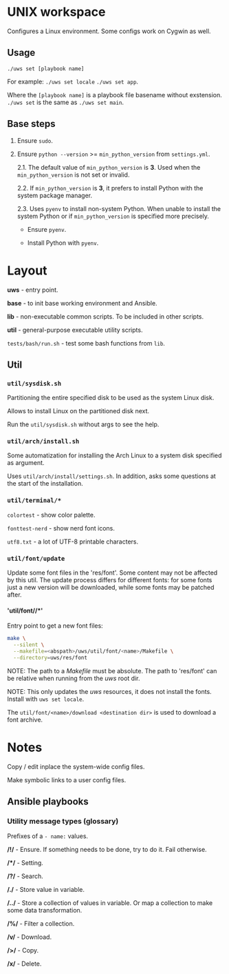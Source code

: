 # UNIX workspace

Configures a Linux environment. Some configs work on Cygwin as well.

## Usage

`./uws set [playbook name]`

For example:
`./uws set locale`
`./uws set app`.

Where the `[playbook name]` is a playbook file basename without exstension.
`./uws set` is the same as `./uws set main`.

## Base steps

1. Ensure `sudo`.

2. Ensure `python --version` >= `min_python_version` from `settings.yml`.

    2.1. The default value of `min_python_version` is **3**. Used when the
    `min_python_version` is not set or invalid.

    2.2. If `min_python_version` is **3**, it prefers to install Python with
    the system package manager.

    2.3. Uses `pyenv` to install non-system Python. When unable to install the
    system Python or if `min_python_version` is specified more precisely.

      * Ensure `pyenv`.

      * Install Python with `pyenv`.

# Layout

**uws** - entry point.

**base** - to init base working environment and Ansible.

**lib** - non-executable common scripts. To be included in other scripts.

**util** - general-purpose executable utility scripts.

`tests/bash/run.sh` - test some bash functions from `lib`.

## Util

### `util/sysdisk.sh`

Partitioning the entire specified disk to be used as the system Linux disk.

Allows to install Linux on the partitioned disk next.

Run the `util/sysdisk.sh` without args to see the help.

### `util/arch/install.sh`

Some automatization for installing the Arch Linux to a system disk specified
as argument.

Uses `util/arch/install/settings.sh`. In addition, asks some questions at the
start of the installation.

### `util/terminal/*`

`colortest` - show color palette.

`fonttest-nerd` - show nerd font icons.

`utf8.txt` - a lot of UTF-8 printable characters.

### `util/font/update`

Update some font files in the 'res/font'. Some content may not be affected by
this util. The update process differs for different fonts: for some fonts just
a new version will be downloaded, while some fonts may be patched after.

#### 'util/font/<name>/*'

Entry point to get a new font files:

```bash
make \
  --silent \
  --makefile=<abspath>/uws/util/font/<name>/Makefile \
  --directory=uws/res/font
```

NOTE: The path to a *Makefile* must be absolute. The path to 'res/font' can be
relative when running from the *uws* root dir.

NOTE: This only updates the *uws* resources, it does not install the fonts.
Install with `uws set locale`.

The `util/font/<name>/download <destination dir>` is used to download a font
<name> archive.

# Notes

Copy / edit inplace the system-wide config files.

Make symbolic links to a user config files.

## Ansible playbooks

### Utility message types (glossary)

Prefixes of a `- name:` values.

**/!/** - Ensure. If something needs to be done, try to do it. Fail otherwise.

**/*/** - Setting.

**/?/** - Search.

**/./** - Store value in variable.

**/../** - Store a collection of values in variable. Or map a collection to
           make some data transformation.

**/%/** - Filter a collection.

**/v/** - Download.

**/>/** - Copy.

**/x/** - Delete.

